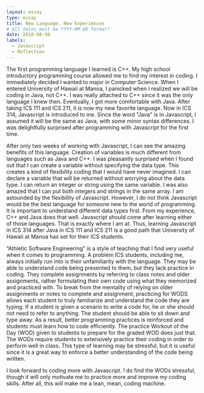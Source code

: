 ```yaml
---
layout: essay
type: essay
title: New Language, New Experiences
# All dates must be YYYY-MM-DD format!
date: 2018-08-30
labels:
  - Javascript
  - Reflection
---
```


The first programming language I learned is C++. My high school introductory programming course allowed me to find my interest in coding. I immediately decided I wanted to major in Computer Science. When I entered University of Hawaii at Manoa, I panicked when I realized we will be coding in Java, not C++. I was really attached to C++ since it was the only language I knew then. Eventually, I got more comfortable with Java. After taking ICS 111 and ICS 211, it is now my new favorite language. Now in ICS 314, Javascript is introduced to me. Since the word "Java" is in Javascript, I assumed it will be the same as Java, with some minor syntax differences. I was delightfully surprised after programming with Javascript for the first time. 

After only two weeks of working with Javascript, I can see the amazing benefits of this language. Creation of variables is much different from languages such as Java and C++. I was pleasantly surprised when I found out that I can create a variable without specifying the data type. This creates a kind of flexibility coding that I would have never imagined. I can declare a variable that will be returned without worrying about the data type. I can return an integer or string using the same variable. I was also amazed that I can put both integers and strings in the same array. I am astounded by the flexibility of Javascript. However, I do not think Javascript would be the best language for someone new to the world of programming. It is important to understand different data types first. From my experience, C++ and Java does that well. Javascript should come after learning either of those languages. That is exactly where I am at. Thus, learning Javascript in ICS 314 after Java in ICS 111 and ICS 211 is a good path that University of Hawaii at Manoa has set for their ICS students. 

“Athletic Software Engineering” is a style of teaching that I find very useful when it comes to programming. A problem ICS students, including me, always initially run into is their unfamiliarity with the language. They may be able to understand code being presented to them, but they lack practice in coding. They complete assignments by referring to class notes and older assignments, rather formulating their own code using what they memorized and practiced with. To break from the mentality of relying on older assignments or notes to complete and assignment, practicing for WODS allows each student to truly familiarize and understand the code they are typing. If a student is given a scenario to write a code for, he or she should not need to refer to anything. The student should be able to sit down and type away. As a result, better programming practices is reinforced and students must learn how to code efficiently. The practice Workout of the Day (WOD) given to students to prepare for the graded WOD does just that. The WODs require students to extensively practice their coding in order to perform well in class. This type of learning may be stressful, but it is useful since it is a great way to enforce a better understanding of the code being written.

I look forward to coding more with Javascript. I do find the WODs stressful, though it will only motivate me to practice more and improve my coding skills. After all, this will make me a lean, mean, coding machine. 
